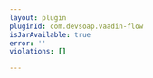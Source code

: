 ```yaml
---
layout: plugin
pluginId: com.devsoap.vaadin-flow
isJarAvailable: true
error: ''
violations: []

---
```

